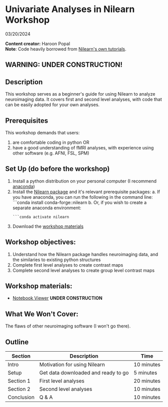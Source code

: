 # Univariate Analyses in Nilearn Workshop
03/20/2024

__**Content creator:**__ Haroon Popal \
**Note**: Code heavily borrowed from [Nilearn's own tutorials](https://nilearn.github.io/dev/auto_examples/04_glm_first_level/index.html). 

## WARNING: UNDER CONSTRUCTION!

## Description
This workshop serves as a beginner's guide for using Nilearn to analyze neuroimaging data. It covers first and second level analyses, with code that can be easily adopted for your own analyses.


## Prerequisites
This workshop demands that users:
1. are comfortable coding in python OR
2. have a good understanding of fMRI analyses, with experience using other software (e.g. AFNI, FSL, SPM)
   
## Set Up (do before the workshop)
1. Install a python distribution on your personal computer (I recommend [anaconda](https://www.anaconda.com/download/))
2. Install the [Nilearn package](https://nilearn.github.io/dev/quickstart.html#quickstart) and it's relevant prerequisite packages:
   a. If you have anaconda, you can run the following in the command line: ```conda install conda-forge::nilearn
   b. Or, if you wish to create a separate anaconda environment:
      ```conda create -n nilearn python=3.9
      ```conda activate nilearn
4. Download the [workshop materials](https://github.com/hspopal/tutorials/archive/refs/heads/main.zip)
    
## Workshop objectives:
1. Understand how the Nilearn package handles neuroimaging data, and the similaries to existing python structures
2. Complete first level analyses to create contrast maps
3. Complete second level analyses to create group level contrast maps

## Workshop materials:
- [Notebook Viewer](https://hspopal.github.io/tutorials/neuroimaging/univariate_analyses/index.html) **UNDER CONSTRUCTION**

## What We Won't Cover:
The flaws of other neuroimaging software (I won't go there). 

## Outline
| Section | Description | Time |
| --- | --- | --- |
| Intro | Motivation for using Nilearn | 10 minutes |
| Setup | Get data downloaded and ready to go | 5 minutes |
| Section 1 | First level analyses | 20 minutes |
| Section 2 | Second level analyses| 10 minutes |
| Conclusion |  Q & A | 10 minutes |
